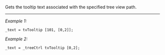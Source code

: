 Gets the tooltip text associated with the specified tree view path.


---
*Example 1:*
```sqf
_text = tvTooltip [101, [0,2]];
```

*Example 2:*
```sqf
_text = _treeCtrl tvTooltip [0,2];
```